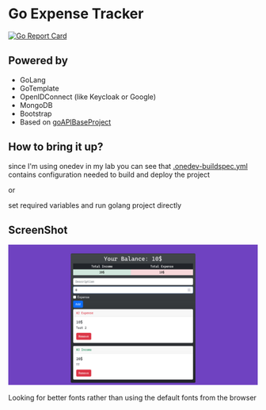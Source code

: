 # Go Expense Tracker

[![Go Report Card](https://goreportcard.com/badge/github.com/mhkarimi1383/goExpenseTracker)](https://goreportcard.com/report/github.com/mhkarimi1383/goExpenseTracker)

## Powered by

* GoLang
* GoTemplate
* OpenIDConnect (like Keycloak or Google)
* MongoDB
* Bootstrap
* Based on [goAPIBaseProject](https://github.com/mhkarimi1383/goAPIBaseProject)

## How to bring it up?

since I'm using onedev in my lab you can see that [.onedev-buildspec.yml](.onedev-buildspec.yml) contains configuration needed to build and deploy the project

or

set required variables and run golang project directly

## ScreenShot

[![ScreenShot](./screenshot.jpeg)](./screenshot.jpeg)

Looking for better fonts rather than using the default fonts from the browser
